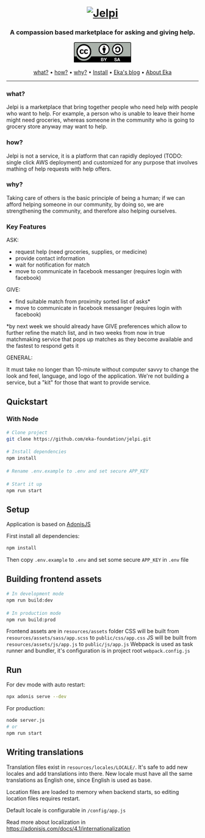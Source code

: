 <h1 align="center">
  <br>
  <a href="http://eka.to"><img src="https://github.com/eka-foundation/jelpi/blob/master/public/img/jelpi_logo.svg" alt="Jelpi" width="200"></a>
  <br>
</h1>

<h3 align="center">A compassion based marketplace for asking and giving help.</h3>

<p align="center">
  
  <a href="https://mirrors.creativecommons.org/presskit/buttons/88x31/png/by-sa.png">
    <img width=150px src="https://raw.githubusercontent.com/eka-foundation/home/master/images/by-sa.png" alt="License">
  </a>

</p>

<p align="center">
  <a href="#what">what?</a> •
  <a href="#how">how?</a> •
  <a href="#why">why?</a> •
  <a href="#install">Install</a> •
  <a href="https://medium.com/eka-foundation">Eka's blog</a> •
  <a href="http://eka.to">About Eka</a>
</p>
<hr>

### what?

Jelpi is a marketplace that bring together people who need help with people who want to help. For example, a person who is unable to leave their home might need groceries, whereas someone in the community who is going to grocery store anyway may want to help.

### how?

Jelpi is not a service, it is a platform that can rapidly deployed (TODO: single click AWS deployment) and customized for any purpose that involves mathing of help requests with help offers.

### why?

Taking care of others is the basic principle of being a human; if we can afford helping someone in our community, by doing so, we are strengthening the community, and therefore also helping ourselves.

### Key Features

ASK:

- request help (need groceries, supplies, or medicine)
- provide contact information
- wait for notification for match
- move to communicate in facebook messanger (requires login with facebook)

GIVE:

- find suitable match from proximity sorted list of asks*
- move to communicate in facebook messanger (requires login with facebook)

*by next week we should already have GIVE preferences which allow to further refine the match list, and in two weeks from now in true matchmaking service that pops up matches as they become available and the fastest to respond gets it

GENERAL:

It must take no longer than 10-minute without computer savvy to change the look and feel, language, and logo of the application. We're not building a service, but a "kit" for those that want to provide service.

## Quickstart

### With Node

```bash
# Clone project
git clone https://github.com/eka-foundation/jelpi.git

# Install dependencies
npm install

# Rename .env.example to .env and set secure APP_KEY

# Start it up
npm run start
```

## Setup

Application is based on [AdonisJS](https://adonisjs.com/)

First install all dependencies:

```bash
npm install
```

Then copy `.env.example` to `.env` and set some secure `APP_KEY` in `.env` file

## Building frontend assets

```bash
# In development mode
npm run build:dev

# In production mode
npm run build:prod
```

Frontend assets are in `resources/assets` folder
CSS will be built from `resources/assets/sass/app.scss` to `public/css/app.css`
JS will be built from `resources/assets/js/app.js` to `public/js/app.js`
Webpack is used as task runner and bundler, it's configuration is in project root
`webpack.config.js`

## Run

For dev mode with auto restart:

```bash
npx adonis serve --dev
```

For production:

```bash
node server.js
# or
npm run start
```

## Writing translations

Translation files exist in `resources/locales/LOCALE/`. It's safe to add new locales and add translations into there. New locale must have all the same translations as English one, since English is used as base.

Location files are loaded to memory when backend starts, so editing location files requires restart.

Default locale is configurable in `/config/app.js`

Read more about localization in https://adonisjs.com/docs/4.1/internationalization

